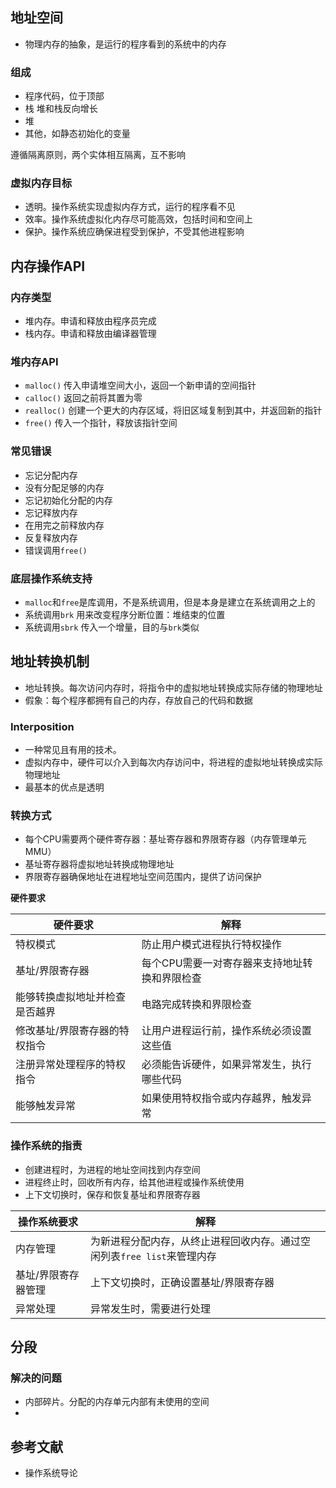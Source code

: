 ## 地址空间
- 物理内存的抽象，是运行的程序看到的系统中的内存

### 组成
- 程序代码，位于顶部
- 栈 堆和栈反向增长
- 堆
- 其他，如静态初始化的变量

遵循隔离原则，两个实体相互隔离，互不影响

### 虚拟内存目标
- 透明。操作系统实现虚拟内存方式，运行的程序看不见
- 效率。操作系统虚拟化内存尽可能高效，包括时间和空间上
- 保护。操作系统应确保进程受到保护，不受其他进程影响

## 内存操作API
### 内存类型
- 堆内存。申请和释放由程序员完成
- 栈内存。申请和释放由编译器管理

### 堆内存API
- `malloc()` 传入申请堆空间大小，返回一个新申请的空间指针
- `calloc()` 返回之前将其置为零
- `realloc()` 创建一个更大的内存区域，将旧区域复制到其中，并返回新的指针
- `free()` 传入一个指针，释放该指针空间

### 常见错误
- 忘记分配内存
- 没有分配足够的内存
- 忘记初始化分配的内存
- 忘记释放内存
- 在用完之前释放内存
- 反复释放内存
- 错误调用`free()`

### 底层操作系统支持
- `malloc`和`free`是库调用，不是系统调用，但是本身是建立在系统调用之上的
- 系统调用`brk` 用来改变程序分断位置：堆结束的位置
- 系统调用`sbrk` 传入一个增量，目的与`brk`类似

## 地址转换机制
- 地址转换。每次访问内存时，将指令中的虚拟地址转换成实际存储的物理地址
- 假象：每个程序都拥有自己的内存，存放自己的代码和数据

### Interposition
- 一种常见且有用的技术。
- 虚拟内存中，硬件可以介入到每次内存访问中，将进程的虚拟地址转换成实际物理地址
- 最基本的优点是透明

### 转换方式
- 每个CPU需要两个硬件寄存器：基址寄存器和界限寄存器（内存管理单元MMU）
- 基址寄存器将虚拟地址转换成物理地址
- 界限寄存器确保地址在进程地址空间范围内，提供了访问保护

**硬件要求**

|硬件要求|解释|
|---|---|
|特权模式|防止用户模式进程执行特权操作|
|基址/界限寄存器|每个CPU需要一对寄存器来支持地址转换和界限检查|
|能够转换虚拟地址并检查是否越界|电路完成转换和界限检查|
|修改基址/界限寄存器的特权指令|让用户进程运行前，操作系统必须设置这些值|
|注册异常处理程序的特权指令|必须能告诉硬件，如果异常发生，执行哪些代码|
|能够触发异常|如果使用特权指令或内存越界，触发异常|

### 操作系统的指责
- 创建进程时，为进程的地址空间找到内存空间
- 进程终止时，回收所有内存，给其他进程或操作系统使用
- 上下文切换时，保存和恢复基址和界限寄存器

|操作系统要求|解释|
|---|---|
|内存管理|为新进程分配内存，从终止进程回收内存。通过空闲列表`free list`来管理内存|
|基址/界限寄存器管理|上下文切换时，正确设置基址/界限寄存器|
|异常处理|异常发生时，需要进行处理|


## 分段
### 解决的问题
- 内部碎片。分配的内存单元内部有未使用的空间
- 

## 参考文献
- 操作系统导论